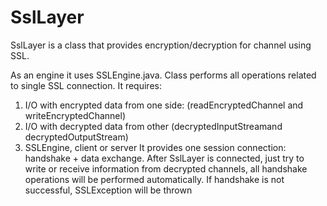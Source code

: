 # SslLayer
SslLayer is a class that provides encryption/decryption for channel using SSL.

As an engine it uses SSLEngine.java.
 Class performs all operations related to single SSL connection.
 It requires:
   1) I/O with encrypted data from one side: (readEncryptedChannel and writeEncryptedChannel)
   2) I/O with decrypted data from other (decryptedInputStreamand decryptedOutputStream)
   3) SSLEngine, client or server
 It provides one session connection: handshake + data exchange.
 After SslLayer is connected, just try to write or receive information from decrypted channels,
 all handshake operations will be performed automatically. If handshake is not successful, SSLException will be thrown
